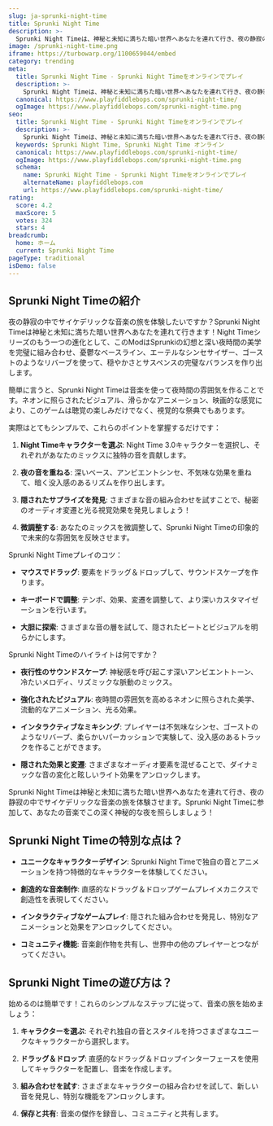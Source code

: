 ```yaml
---
slug: ja-sprunki-night-time
title: Sprunki Night Time
description: >-
  Sprunki Night Timeは、神秘と未知に満ちた暗い世界へあなたを連れて行き、夜の静寂の中でサイケデリックな音楽の旅を体験させます。Sprunki Night Timeに参加して、あなたの音楽でこの深く神秘的な夜を照らしましょう！
image: /sprunki-night-time.png
iframe: https://turbowarp.org/1100659044/embed
category: trending
meta:
  title: Sprunki Night Time - Sprunki Night Timeをオンラインでプレイ
  description: >-
    Sprunki Night Timeは、神秘と未知に満ちた暗い世界へあなたを連れて行き、夜の静寂の中でサイケデリックな音楽の旅を体験させます。Sprunki Night Timeに参加して、あなたの音楽でこの深く神秘的な夜を照らしましょう！
  canonical: https://www.playfiddlebops.com/sprunki-night-time/
  ogImage: https://www.playfiddlebops.com/sprunki-night-time.png
seo:
  title: Sprunki Night Time - Sprunki Night Timeをオンラインでプレイ
  description: >-
    Sprunki Night Timeは、神秘と未知に満ちた暗い世界へあなたを連れて行き、夜の静寂の中でサイケデリックな音楽の旅を体験させます。Sprunki Night Timeに参加して、あなたの音楽でこの深く神秘的な夜を照らしましょう！
  keywords: Sprunki Night Time, Sprunki Night Time オンライン
  canonical: https://www.playfiddlebops.com/sprunki-night-time/
  ogImage: https://www.playfiddlebops.com/sprunki-night-time.png
  schema:
    name: Sprunki Night Time - Sprunki Night Timeをオンラインでプレイ
    alternateName: playfiddlebops.com
    url: https://www.playfiddlebops.com/sprunki-night-time/
rating:
  score: 4.2
  maxScore: 5
  votes: 324
  stars: 4
breadcrumb:
  home: ホーム
  current: Sprunki Night Time
pageType: traditional
isDemo: false
---
```


## Sprunki Night Timeの紹介

夜の静寂の中でサイケデリックな音楽の旅を体験したいですか？Sprunki Night Timeは神秘と未知に満ちた暗い世界へあなたを連れて行きます！Night Timeシリーズのもう一つの進化として、このModはSprunkiの幻想と深い夜時間の美学を完璧に組み合わせ、憂鬱なベースライン、エーテルなシンセサイザー、ゴーストのようなリバーブを使って、穏やかさとサスペンスの完璧なバランスを作り出します。

簡単に言うと、Sprunki Night Timeは音楽を使って夜時間の雰囲気を作ることです。ネオンに照らされたビジュアル、滑らかなアニメーション、映画的な感覚により、このゲームは聴覚の楽しみだけでなく、視覚的な祭典でもあります。

実際はとてもシンプルで、これらのポイントを掌握するだけです：

1. **Night Timeキャラクターを選ぶ**: Night Time 3.0キャラクターを選択し、それぞれがあなたのミックスに独特の音を貢献します。

1. **夜の音を重ねる**: 深いベース、アンビエントシンセ、不気味な効果を重ねて、暗く没入感のあるリズムを作り出します。

1. **隠されたサプライズを発見**: さまざまな音の組み合わせを試すことで、秘密のオーディオ変遷と光る視覚効果を発見しましょう！

1. **微調整する**: あなたのミックスを微調整して、Sprunki Night Timeの印象的で未来的な雰囲気を反映させます。

Sprunki Night Timeプレイのコツ：

- **マウスでドラッグ**: 要素をドラッグ＆ドロップして、サウンドスケープを作ります。

- **キーボードで調整**: テンポ、効果、変遷を調整して、より深いカスタマイゼーションを行います。

- **大胆に探索**: さまざまな音の層を試して、隠されたビートとビジュアルを明らかにします。

Sprunki Night Timeのハイライトは何ですか？

- **夜行性のサウンドスケープ**: 神秘感を呼び起こす深いアンビエントトーン、冷たいメロディ、リズミックな脈動のミックス。

- **強化されたビジュアル**: 夜時間の雰囲気を高めるネオンに照らされた美学、流動的なアニメーション、光る効果。

- **インタラクティブなミキシング**: プレイヤーは不気味なシンセ、ゴーストのようなリバーブ、柔らかいパーカッションで実験して、没入感のあるトラックを作ることができます。

- **隠された効果と変遷**: さまざまなオーディオ要素を混ぜることで、ダイナミックな音の変化と眩しいライト効果をアンロックします。

Sprunki Night Timeは神秘と未知に満ちた暗い世界へあなたを連れて行き、夜の静寂の中でサイケデリックな音楽の旅を体験させます。Sprunki Night Timeに参加して、あなたの音楽でこの深く神秘的な夜を照らしましょう！

## Sprunki Night Timeの特別な点は？

- **ユニークなキャラクターデザイン**: Sprunki Night Timeで独自の音とアニメーションを持つ特徴的なキャラクターを体験してください。

- **創造的な音楽制作**: 直感的なドラッグ＆ドロップゲームプレイメカニクスで創造性を表現してください。

- **インタラクティブなゲームプレイ**: 隠された組み合わせを発見し、特別なアニメーションと効果をアンロックしてください。

- **コミュニティ機能**: 音楽創作物を共有し、世界中の他のプレイヤーとつながってください。

## Sprunki Night Timeの遊び方は？

始めるのは簡単です！これらのシンプルなステップに従って、音楽の旅を始めましょう：

1. **キャラクターを選ぶ**: それぞれ独自の音とスタイルを持つさまざまなユニークなキャラクターから選択します。

1. **ドラッグ＆ドロップ**: 直感的なドラッグ＆ドロップインターフェースを使用してキャラクターを配置し、音楽を作成します。

1. **組み合わせを試す**: さまざまなキャラクターの組み合わせを試して、新しい音を発見し、特別な機能をアンロックします。

1. **保存と共有**: 音楽の傑作を録音し、コミュニティと共有します。